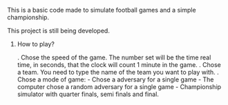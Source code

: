 This is a basic code made to simulate football games and a simple championship.

This project is still being developed.


1. How to play?

   . Chose the speed of the game. The number set will be the time real time, in seconds, that the clock will count 1 minute in the game.
   . Chose a team. You need to type the name of the team you want to play with.
   . Chose a mode of game:
       - Chose a adversary for a single game
       - The computer chose a random adversary for a single game
       - Championship simulator with quarter finals, semi finals and final.
   
   
